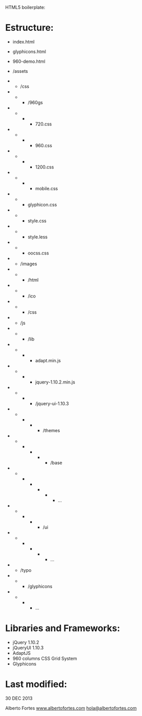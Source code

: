 HTML5 boilerplate:

Estructure:
===========

- index.html
- glyphicons.html
- 960-demo.html

- /assets

- - /css
- - - /960gs
- - - - 720.css
- - - - 960.css
- - - - 1200.css
- - - - mobile.css
- - - glyphicon.css
- - - style.css
- - - style.less
- - - oocss.css

- - /images
- - - /html
- - - /ico
- - - /css

- - /js
- - - /lib
- - - - adapt.min.js
- - - - jquery-1.10.2.min.js
- - - - /jquery-ui-1.10.3
- - - - - /themes
- - - - - - /base
- - - - - - - ...
- - - - - /ui
- - - - - - ...

- - /typo
- - - /glyphicons
- - - - ...

Libraries and Frameworks:
=========================

- jQuery 1.10.2
- jQueryUI 1.10.3 
- AdaptJS
- 960 columns CSS Grid System
- Glyphicons


Last modified:
==============
30 DEC 2013

Alberto Fortes
www.albertofortes.com
hola@albertofortes.com